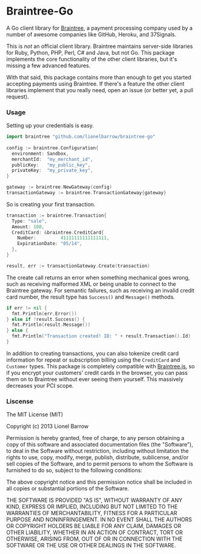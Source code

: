 # Braintree-Go

A Go client library for [Braintree](https://www.braintreepayments.com), a payment processing company used by a number of awesome companies like GitHub, Heroku, and 37Signals.

This is *not* an official client library. Braintree maintains server-side libraries for Ruby, Python, PHP, Perl, C# and Java, but not Go. This package implements the core functionality of the other client libraries, but it's missing a few advanced features.

With that said, this package contains more than enough to get you started accepting payments using Braintree. If there's a feature the other client libraries implement that you really need, open an issue (or better yet, a pull request).

### Usage

Setting up your credentials is easy.

```go
import braintree "github.com/lionelbarrow/braintree-go"
  
config := braintree.Configuration{
  environment: Sandbox,
  merchantId:  "my_merchant_id",
  publicKey:   "my_public_key",
  privateKey:  "my_private_key",
}

gateway := braintree.NewGateway(config)
transactionGateway := braintree.TransactionGateway{gateway}
```

So is creating your first transaction.

```go
transaction := braintree.Transaction{
  Type: "sale",
  Amount: 100,
  CreditCard: &braintree.CreditCard{
    Number:         41111111111111111,
    ExpirationDate: "05/14",
  },
}

result, err := transactionGateway.Create(transaction)
```

The create call returns an error when something mechanical goes wrong, such as receiving malformed XML or being unable to connect to the Braintree gateway. For semantic failures, such as receiving an invalid credit card number, the result type has `Success()` and `Message()` methods.

```go
if err != nil {
  fmt.Println(err.Error()) 
} else if !result.Success() {
  fmt.Println(result.Message())
} else {
  fmt.Println("Transaction created! ID: " + result.Transaction().Id)
}
```

In addition to creating transactions, you can also tokenize credit card information for repeat or subscription billing using the `CreditCard` and `Customer` types. This package is completely compatible with [Braintree.js](https://www.braintreepayments.com/braintrust/braintree-js), so if you encrypt your customers' credit cards in the browser, you can pass them on to Braintree without ever seeing them yourself. This massively decreases your PCI scope.

### Liscense

The MIT License (MIT)

Copyright (c) 2013 Lionel Barrow

Permission is hereby granted, free of charge, to any person obtaining a copy
of this software and associated documentation files (the "Software"), to deal
in the Software without restriction, including without limitation the rights
to use, copy, modify, merge, publish, distribute, sublicense, and/or sell
copies of the Software, and to permit persons to whom the Software is
furnished to do so, subject to the following conditions:

The above copyright notice and this permission notice shall be included in
all copies or substantial portions of the Software.

THE SOFTWARE IS PROVIDED "AS IS", WITHOUT WARRANTY OF ANY KIND, EXPRESS OR
IMPLIED, INCLUDING BUT NOT LIMITED TO THE WARRANTIES OF MERCHANTABILITY,
FITNESS FOR A PARTICULAR PURPOSE AND NONINFRINGEMENT. IN NO EVENT SHALL THE
AUTHORS OR COPYRIGHT HOLDERS BE LIABLE FOR ANY CLAIM, DAMAGES OR OTHER
LIABILITY, WHETHER IN AN ACTION OF CONTRACT, TORT OR OTHERWISE, ARISING FROM,
OUT OF OR IN CONNECTION WITH THE SOFTWARE OR THE USE OR OTHER DEALINGS IN
THE SOFTWARE.

